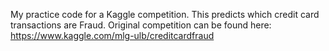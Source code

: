 My practice code for a Kaggle competition. This predicts which credit card transactions are Fraud.
Original competition can be found here: https://www.kaggle.com/mlg-ulb/creditcardfraud
